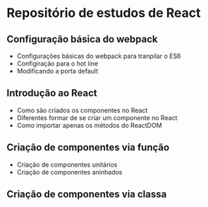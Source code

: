 # Repositório de estudos de React

## Configuração básica do webpack
 * Configurações básicas do webpack para tranpilar o ES6
 * Configiração para o hot line
 * Modificando a porta default

## Introdução ao React
 * Como são criados os componentes no React
 * Diferentes formar de se criar um componente no React
 * Como importar apenas os métodos do ReactDOM

## Criação de componentes via função
 * Criação de componentes unitários
 * Criação de componentes aninhados

## Criação de componentes via classa
